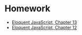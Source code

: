 # Homework
- [Eloquent JavaScript, Chapter 13](http://eloquentjavascript.net/13_dom.html)
- [Eloquent JavaScript, Chapter 12](http://eloquentjavascript.net/12_browser.html)
